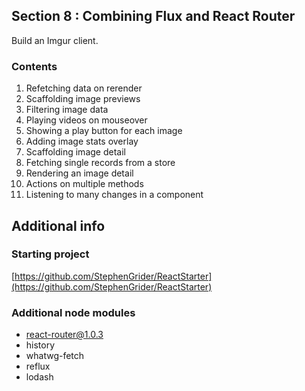 ## Section 8 : Combining Flux and React Router

Build an Imgur client.

### Contents

1. Refetching data on rerender
2. Scaffolding image previews
3. Filtering image data
4. Playing videos on mouseover
5. Showing a play button for each image
6. Adding image stats overlay
7. Scaffolding image detail
8. Fetching single records from a store
9. Rendering an image detail
10. Actions on multiple methods
11. Listening to many changes in a component

## Additional info

### Starting project

[https://github.com/StephenGrider/ReactStarter](https://github.com/StephenGrider/ReactStarter)

### Additional node modules

- react-router@1.0.3
- history
- whatwg-fetch
- reflux
- lodash
